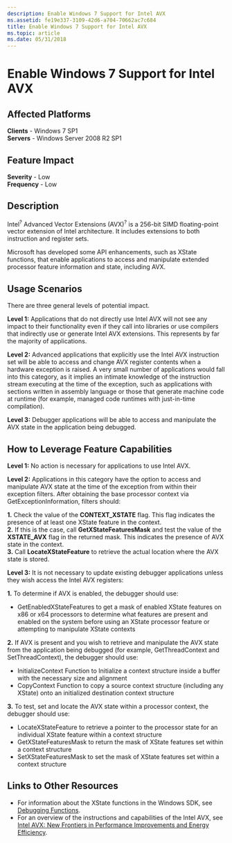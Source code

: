 ```yaml
---
description: Enable Windows 7 Support for Intel AVX
ms.assetid: fe19e337-3109-42d6-a704-70662ac7c684
title: Enable Windows 7 Support for Intel AVX
ms.topic: article
ms.date: 05/31/2018
---
```


# Enable Windows 7 Support for Intel AVX

## Affected Platforms

 **Clients** - Windows 7 SP1  
**Servers** - Windows Server 2008 R2 SP1  


## Feature Impact

 **Severity** - Low  
**Frequency** - Low  





## Description

Intel<sup>?</sup> Advanced Vector Extensions (AVX)<sup>?</sup> is a 256-bit SIMD floating-point vector extension of Intel architecture. It includes extensions to both instruction and register sets.

Microsoft has developed some API enhancements, such as XState functions, that enable applications to access and manipulate extended processor feature information and state, including AVX.

## Usage Scenarios

There are three general levels of potential impact.

**Level 1:** Applications that do not directly use Intel AVX will not see any impact to their functionality even if they call into libraries or use compilers that indirectly use or generate Intel AVX extensions. This represents by far the majority of applications.

**Level 2:** Advanced applications that explicitly use the Intel AVX instruction set will be able to access and change AVX register contents when a hardware exception is raised. A very small number of applications would fall into this category, as it implies an intimate knowledge of the instruction stream executing at the time of the exception, such as applications with sections written in assembly language or those that generate machine code at runtime (for example, managed code runtimes with just-in-time compilation).

**Level 3:** Debugger applications will be able to access and manipulate the AVX state in the application being debugged.

## How to Leverage Feature Capabilities

**Level 1:** No action is necessary for applications to use Intel AVX.

**Level 2:** Applications in this category have the option to access and manipulate AVX state at the time of the exception from within their exception filters. After obtaining the base processor context via GetExceptionInformation, filters should:

 **1.** Check the value of the **CONTEXT\_XSTATE** flag. This flag indicates the presence of at least one XState feature in the context.  
**2.** If this is the case, call **GetXStateFeaturesMask** and test the value of the **XSTATE\_AVX** flag in the returned mask. This indicates the presence of AVX state in the context.  
**3.** Call **LocateXStateFeature** to retrieve the actual location where the AVX state is stored.  

**Level 3:** It is not necessary to update existing debugger applications unless they wish access the Intel AVX registers:

**1.** To determine if AVX is enabled, the debugger should use:

-   GetEnabledXStateFeatures to get a mask of enabled XState features on x86 or x64 processors to determine what features are present and enabled on the system before using an XState processor feature or attempting to manipulate XState contexts

  
**2.** If AVX is present and you wish to retrieve and manipulate the AVX state from the application being debugged (for example, GetThreadContext and SetThreadContext), the debugger should use:

-   InitializeContext Function to Initialize a context structure inside a buffer with the necessary size and alignment
-   CopyContext Function to copy a source context structure (including any XState) onto an initialized destination context structure

  
**3.** To test, set and locate the AVX state within a processor context, the debugger should use:

-   LocateXStateFeature to retrieve a pointer to the processor state for an individual XState feature within a context structure
-   GetXStateFeaturesMask to return the mask of XState features set within a context structure
-   SetXStateFeaturesMask to set the mask of XState features set within a context structure

  


## Links to Other Resources

-   For information about the XState functions in the Windows SDK, see [Debugging Functions](../debug/debugging-functions.md).
-   For an overview of the instructions and capabilities of the Intel AVX, see [Intel AVX: New Frontiers in Performance Improvements and Energy Efficiency](https://software.intel.com/articles/intel-avx-new-frontiers-in-performance-improvements-and-energy-efficiency/).

 

 
